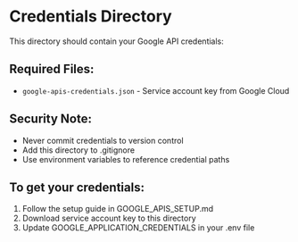# Credentials Directory

This directory should contain your Google API credentials:

## Required Files:
- `google-apis-credentials.json` - Service account key from Google Cloud

## Security Note:
- Never commit credentials to version control
- Add this directory to .gitignore
- Use environment variables to reference credential paths

## To get your credentials:
1. Follow the setup guide in GOOGLE_APIS_SETUP.md
2. Download service account key to this directory
3. Update GOOGLE_APPLICATION_CREDENTIALS in your .env file
